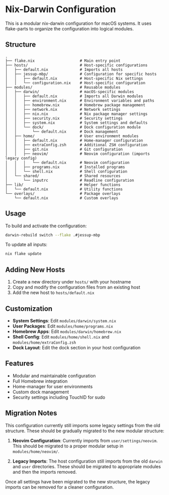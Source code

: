 # Nix-Darwin Configuration

This is a modular nix-darwin configuration for macOS systems. It uses flake-parts to organize the configuration into logical modules.

## Structure

```
.
├── flake.nix                    # Main entry point
├── hosts/                       # Host-specific configurations
│   ├── default.nix              # Imports all hosts
│   ├── jessup-mbp/              # Configuration for specific hosts
│   │   ├── default.nix          # Host-specific Nix settings
│   │   └── configuration.nix    # Host-specific configuration
├── modules/                     # Reusable modules
│   ├── darwin/                  # macOS-specific modules
│   │   ├── default.nix          # Imports all Darwin modules
│   │   ├── environment.nix      # Environment variables and paths
│   │   ├── homebrew.nix         # Homebrew package management
│   │   ├── network.nix          # Network settings
│   │   ├── nix.nix              # Nix package manager settings
│   │   ├── security.nix         # Security settings
│   │   ├── system.nix           # System settings and defaults
│   │   └── dock/                # Dock configuration module
│   │       └── default.nix      # Dock management
│   ├── home/                    # User environment modules
│   │   ├── default.nix          # Home-manager configuration
│   │   ├── extraConfig.zsh      # Additional ZSH configuration
│   │   ├── git.nix              # Git configuration
│   │   ├── neovim/              # Neovim configuration (imports legacy config)
│   │   │   └── default.nix      # Neovim configuration
│   │   ├── programs.nix         # Installed programs
│   │   └── shell.nix            # Shell configuration
│   └── shared/                  # Shared resources
│       └── inputrc              # Readline configuration
├── lib/                         # Helper functions
│   └── default.nix              # Utility functions
└── overlays/                    # Package overlays
    └── default.nix              # Custom overlays
```

## Usage

To build and activate the configuration:

```bash
darwin-rebuild switch --flake .#jessup-mbp
```

To update all inputs:

```bash
nix flake update
```

## Adding New Hosts

1. Create a new directory under `hosts/` with your hostname
2. Copy and modify the configuration files from an existing host
3. Add the new host to `hosts/default.nix`

## Customization

- **System Settings**: Edit `modules/darwin/system.nix`
- **User Packages**: Edit `modules/home/programs.nix`
- **Homebrew Apps**: Edit `modules/darwin/homebrew.nix`
- **Shell Config**: Edit `modules/home/shell.nix` and `modules/home/extraConfig.zsh`
- **Dock Layout**: Edit the dock section in your host configuration

## Features

- Modular and maintainable configuration
- Full Homebrew integration
- Home-manager for user environments
- Custom dock management
- Security settings including TouchID for sudo

## Migration Notes

This configuration currently still imports some legacy settings from the old structure. These should be gradually migrated to the new modular structure:

1. **Neovim Configuration**: Currently imports from `user/settings/neovim`. This should be migrated to a proper modular setup in `modules/home/neovim/`.

2. **Legacy Imports**: The host configuration still imports from the old `darwin` and `user` directories. These should be migrated to appropriate modules and then the imports removed.

Once all settings have been migrated to the new structure, the legacy imports can be removed for a cleaner configuration. 